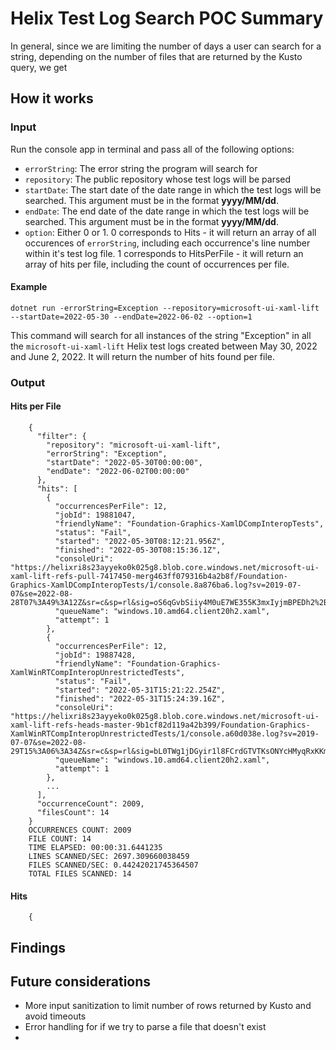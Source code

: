 # Helix Test Log Search POC Summary
In general, since we are limiting the number of days a user can search for a string, depending on the number of files that are returned by the Kusto query, we get 

## How it works



### Input
Run the console app in terminal and pass all of the following options:

- `errorString`: The error string the program will search for
- `repository`: The public repository whose test logs will be parsed
- `startDate`: The start date of the date range in which the test logs will be searched. This argument must be in the format **yyyy/MM/dd**.
- `endDate`: The end date of the date range in which the test logs will be searched. This argument must be in the format **yyyy/MM/dd**.
- `option`: Either 0 or 1. 0 corresponds to Hits - it will return an array of all occurences of `errorString`, including each occurrence's line number within it's test log file. 1 corresponds to HitsPerFile - it will return an array of hits per file, including the count of occurrences per file.

#### Example

    dotnet run -errorString=Exception --repository=microsoft-ui-xaml-lift --startDate=2022-05-30 --endDate=2022-06-02 --option=1
    
This command will search for all instances of the string "Exception" in all the `microsoft-ui-xaml-lift` Helix test logs created between May 30, 2022 and June 2, 2022. It will return the number of hits found per file. 

### Output

#### Hits per File
        {
          "filter": {
            "repository": "microsoft-ui-xaml-lift",
            "errorString": "Exception",
            "startDate": "2022-05-30T00:00:00",
            "endDate": "2022-06-02T00:00:00"
          },
          "hits": [
            {
              "occurrencesPerFile": 12,
              "jobId": 19881047,
              "friendlyName": "Foundation-Graphics-XamlDCompInteropTests",
              "status": "Fail",
              "started": "2022-05-30T08:12:21.956Z",
              "finished": "2022-05-30T08:15:36.1Z",
              "consoleUri": "https://helixri8s23ayyeko0k025g8.blob.core.windows.net/microsoft-ui-xaml-lift-refs-pull-7417450-merg463ff079316b4a2b8f/Foundation-Graphics-XamlDCompInteropTests/1/console.8a876ba6.log?sv=2019-07-07&se=2022-08-28T07%3A49%3A12Z&sr=c&sp=rl&sig=oS6qGvbSiiy4M0uE7WE355K3mxIyjmBPEDh2%2B4r6EiE%3D",
              "queueName": "windows.10.amd64.client20h2.xaml",
              "attempt": 1
            },
            {
              "occurrencesPerFile": 12,
              "jobId": 19887428,
              "friendlyName": "Foundation-Graphics-XamlWinRTCompInteropUnrestrictedTests",
              "status": "Fail",
              "started": "2022-05-31T15:21:22.254Z",
              "finished": "2022-05-31T15:24:39.16Z",
              "consoleUri": "https://helixri8s23ayyeko0k025g8.blob.core.windows.net/microsoft-ui-xaml-lift-refs-heads-master-9b1cf82d119a42b399/Foundation-Graphics-XamlWinRTCompInteropUnrestrictedTests/1/console.a60d038e.log?sv=2019-07-07&se=2022-08-29T15%3A06%3A34Z&sr=c&sp=rl&sig=bL0TWg1jDGyir1l8FCrdGTVTKsONYcHMyqRxKKmMUFM%3D",
              "queueName": "windows.10.amd64.client20h2.xaml",
              "attempt": 1
            },
            ...
          ],
          "occurrenceCount": 2009,
          "filesCount": 14
        }
        OCCURRENCES COUNT: 2009
        FILE COUNT: 14
        TIME ELAPSED: 00:00:31.6441235
        LINES SCANNED/SEC: 2697.309660038459
        FILES SCANNED/SEC: 0.44242021745364507
        TOTAL FILES SCANNED: 14

#### Hits 
        {



## Findings

## Future considerations
- More input sanitization to limit number of rows returned by Kusto and avoid timeouts
- Error handling for if we try to parse a file that doesn't exist
- 


